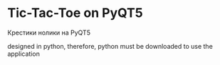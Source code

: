 # Tic-Tac-Toe on PyQT5
Крестики нолики на PyQT5



designed in python, therefore, python must be downloaded to use the application
